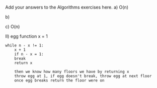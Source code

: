 Add your answers to the Algorithms exercises here.
a) O(n)

b)

c) O(n)

II) egg function
    x = 1

    while n - x != 1:
        x + 1
        if n - x = 1:
        break
        return x

        then we know how many floors we have by returning x
        throw egg at 1, if egg doesn't break, throw egg at next floor
        once egg breaks return the floor were on
        
    

